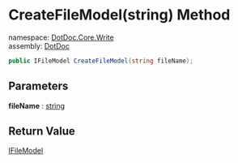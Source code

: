 ﻿# CreateFileModel\(string\) Method

namespace: [DotDoc\.Core\.Write](../../DotDoc.Core.Write.md)<br />
assembly: [DotDoc](../../../DotDoc.md)



```csharp
public IFileModel CreateFileModel(string fileName);
```

## Parameters

__fileName__ : [string](https://docs.microsoft.com/dotnet/api/System.String)



## Return Value

[IFileModel](../../../DotDoc/DotDoc.Core.Write/IFileModel.md)



